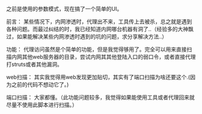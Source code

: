 之前是使用的参数模式，现在搞了一个简单的UI。 

前言： 
某些情况下，内网渗透时，代理出不来，工具传上去被杀，总之就是遇到各种问题。而最过纠结的时，我已经知道内网哪台机器有洞了..（经验多的大神飘过，如果能解决某些内网渗透时遇到的坑的问题，求分享解决方法..） 

功能： 
代理访问虽然是个简单的功能，但是我觉得够用了。完全可以用来直接扫描内网其他web服务器的目录，尝试内网其其他登陆入口的弱口令，或者直接代理打struts或者其他漏洞。 

web扫描： 
其实我觉得用web发现更加贴切，其实有了端口扫描为啥还要这个.(因为之前的代码不想动它了。) 


端口扫描： 
大家都懂。（此功能问题较多，我觉得如果能使用工具或者代理回来就尽量不使用此脚本进行扫描。）
